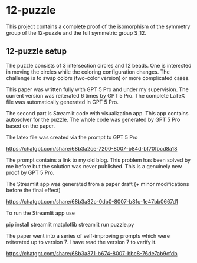 # 12-puzzle
This project contains a complete proof of the isomorphism of the symmetry group of the 12-puzzle and the full symmetric group S_12.

## 12-puzzle setup
The puzzle consists of 3 intersection circles and 12 beads. One is interested in moving the circles while the coloring configuration changes. The challenge is to swap colors (two-color version) or more complicated cases.

This paper was written fully with GPT 5 Pro and under my supervision. The current version was reiterated 6 times by GPT 5 Pro. The complete LaTeX file was automatically generated in GPT 5 Pro. 

The second part is Streamlit code with visualization app. This app contains autosolver for the puzzle. The whole code was generated by GPT 5 Pro based on the paper.

The latex file was created via the prompt to GPT 5 Pro

https://chatgpt.com/share/68b3a2ce-7200-8007-b84d-bf70fbcd8a18

The prompt contains a link to my old blog. This problem has been solved by me before but the solution was never published. This is a genuinely new proof by GPT 5 Pro.

The Streamlit app was generated from a paper draft (+ minor modifications before the final effect)

https://chatgpt.com/share/68b3a32c-0db0-8007-b81c-1e47bb0667d1

To run the Streamlit app use

pip install streamlit matplotlib
streamlit run puzzle.py


The paper went into a series of self-improving prompts which were reiterated up to version 7. I have read the version 7 to verify it.

https://chatgpt.com/share/68b3a371-b674-8007-bbc8-76de7ab9cfdb


